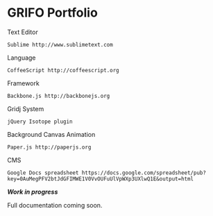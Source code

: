 GRIFO Portfolio
==================


Text Editor

	Sublime http://www.sublimetext.com


Language

	CoffeeScript http://coffeescript.org


Framework

	Backbone.js http://backbonejs.org


Gridj System

	jQuery Isotope plugin


Background Canvas Animation

	Paper.js http://paperjs.org


CMS

	Google Docs spreadsheet https://docs.google.com/spreadsheet/pub?key=0AuMegPFV2btJdGFIMWE1V0VvOUFuUlVpWXp3UXlwQ1E&output=html


***Work in progress***

Full documentation coming soon.